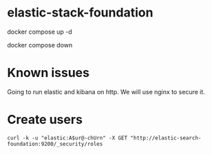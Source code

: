# elastic-stack-foundation

docker compose up -d

docker compose down

# Known issues
Going to run elastic and kibana on http. We will use nginx to secure it.

# Create users
```shell
curl -k -u "elastic:A$ur@-chUrn" -X GET "http://elastic-search-foundation:9200/_security/roles
```
